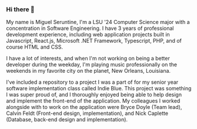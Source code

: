 ### Hi there 👋

My name is Miguel Seruntine, I'm a LSU '24 Computer Science major with a concentration in Software Engineering. I have 3 years of professional development experience, including web application projects built in Javascript, React.js, Microsoft .NET Framework, Typescript, PHP, and of course HTML and CSS. 

I have a lot of interests, and when I'm not working on being a better developer during the weekday, I'm playing music professionally on the weekends in my favorite city on the planet, New Orleans, Louisiana. 

I've included a repository to a project I was a part of for my senior year software implementation class called Indie Blue. This project was something I was super proud of, and I thoroughly enjoyed being able to help design and implement the front-end of the application. My colleagues I worked alongside with to work on the application were Bryce Doyle (Team lead), Calvin Feldt (Front-end design, implementation), and Nick Caplette (Database, back-end design and implementation).

<!--
**mseruntine/mseruntine** is a ✨ _special_ ✨ repository because its `README.md` (this file) appears on your GitHub profile.

Here are some ideas to get you started:

- 🔭 I’m currently working on ...
- 🌱 I’m currently learning ...
- 👯 I’m looking to collaborate on ...
- 🤔 I’m looking for help with ...
- 💬 Ask me about ...
- 📫 How to reach me: ...
- 😄 Pronouns: ...
- ⚡ Fun fact: ...
-->
